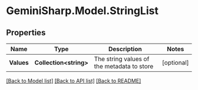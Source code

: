 # GeminiSharp.Model.StringList

## Properties

Name | Type | Description | Notes
------------ | ------------- | ------------- | -------------
**Values** | **Collection&lt;string&gt;** | The string values of the metadata to store | [optional] 

[[Back to Model list]](../README.md#documentation-for-models) [[Back to API list]](../README.md#documentation-for-api-endpoints) [[Back to README]](../README.md)

